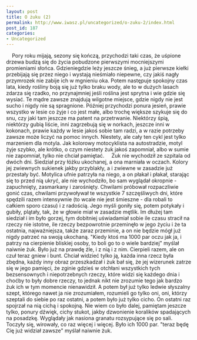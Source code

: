 ```yaml
---
layout: post
title: O żuku (2)
permalink: http://www.iwasz.pl/uncategorized/o-zuku-2/index.html
post_id: 187
categories: 
- Uncategorized
---
```


    Pory roku mijają, sezony się kończą, przychodzi taki czas, że uśpione drzewa budzą się do życia pobudzone pierwszymi mocniejszymi promieniami słońca. Gdzieniegdzie leży jeszcze śnieg, a już pierwsze kiełki przebijają się przez niego i wystają nieśmiało niepewne, czy jakiś nagły przymrozek nie zabije ich w mgnieniu oka. Potem następuje spokojny czas lata, kiedy rośliny boją się już tylko braku wody, ale to w dużych lasach zdarza się rzadko, no przynajmniej jeśli roślina jest sprytna i wie gdzie się wysiać. Te mądre zawsze znajdują wilgotne miejsce, gdzie nigdy nie jest sucho i nigdy nie są spragnione. Później przychodzi ponura jesień, prawie wszystko w lesie co żyje i co jest małe, albo trochę większe szykuje się do snu, czy jaki tam jeszcze ma patent na przetrwanie. Niektórzy śpią, niektórzy gubią liście, inni zagrzebują się w norkach, jeszcze inni w kokonach, prawie każdy w lesie jakoś sobie tam radzi, a w razie potrzeby zawsze może liczyć na pomoc innych. Niestety, ale cały ten cykl jest tylko marzeniem dla motyla. Jak kolorowy motocyklista na autostradzie, motyl żyje szybko, ale krótko, o czym niestety żuk jakoś zapomniał, albo w sumie nie zapomniał, tylko nie chciał pamiętać.
    Żuk nie wychodził ze szpitala od dwóch dni. Siedział przy łóżku ukochanej, a ona marniała w oczach. Kolory jej zwiewnych sukienek jakby przyblakły, a i zwiewne w zasadzie już przestały być. Motylica ufnie patrzyła na niego, a on płakał i płakał, starając się to przed nią ukryć, ale nie wychodziło, bo sam wyglądał okropnie - zapuchnięty, zasmarkany i zarośnięty. Chwilami próbował rozpaczliwie gonić czas, chwilami przywoływał te wszystkie 7 szczęśliwych dni, które spędzili razem intensywnie (to wcale nie jest śmieszne - dla robali to całkiem sporo czasu) i z radością. Jego myśli goniły się, potem potykały i gubiły, plątały, tak, że w głowie miał w zasadzie mętlik. Im dłużej tam siedział i im było gorzej, tym dobitniej uświadamiał sobie ile czasu stracił na rzeczy nie istotne, ile rzeczy bezpowrotnie przeminęło w jego życiu i że ta ostatnia, najważniejsza, także zaraz przeminie, a on nie będzie mógł już nigdy patrzeć na swoją ukochaną. "Kiedy ktoś ma 1000 par oczu jak ja, i patrzy na cierpienie bliskiej osoby, to boli go to o wiele bardziej" myślał naiwnie żuk. Było już na prawdę źle, i z nią i z nim. Cierpieli razem, ale on czuł teraz gniew i bunt. Chciał widzieć tylko ją, każda inna rzecz była zbędna, każdy inny obraz przeszkadzał i żuk bał się, że jej wizerunek zatrze się w jego pamięci, że zginie gdzieś w otchłani wszystkich tych bezsensownych i niepotrzebnych rzeczy, które widzi się każdego dnia i choćby to były dobre rzeczy, to jednak nikt nie zrozumie tego jak bardzo żuk ich w tym momencie nienawidził. A potem był już tylko ledwie słyszalny szept, którego nawet ja nie zrozumiałem, rozumieli go tylko oni, oni, którzy szeptali do siebie po raz ostatni, a potem było już tylko cicho. On ostatni raz spojrzał na nią cichą i spokojną. Nie wiem co było dalej, pamiętam jeszcze tylko, ponury dźwięk, cichy stukot, jakby dzwonienie koralików spadających na posadzkę. Wyglądały jak nasiona granatu rozsypujące się po sali. Toczyły się, wirowały, co raz więcej i więcej. Było ich 1000 par. "teraz będę Cię już widział zawsze" myślał naiwnie żuk.